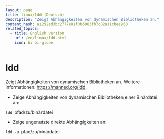 ```yaml
---
layout: page
title: linux/ldd (Deutsch)
description: "Zeigt Abhängigkeiten von dynamischen Bibliotheken an."
content_hash: a1292ed3bc2777e01f0b5083fb7c82a11cbee963
related_topics:
  - title: English version
    url: /en/linux/ldd.html
    icon: bi bi-globe
---
```

# ldd

Zeigt Abhängigkeiten von dynamischen Bibliotheken an.
Weitere Informationen: <https://manned.org/ldd>.

- Zeige Abhängigkeiten von dynamischen Bibliotheken einer Binärdatei an:

`ldd `<span class="tldr-var badge badge-pill bg-dark-lm bg-white-dm text-white-lm text-dark-dm font-weight-bold">pfad/zu/binärdatei</span>

- Zeige ungenutzte direkte Abhängigkeiten an:

`ldd -u `<span class="tldr-var badge badge-pill bg-dark-lm bg-white-dm text-white-lm text-dark-dm font-weight-bold">pfad/zu/binärdatei</span>
